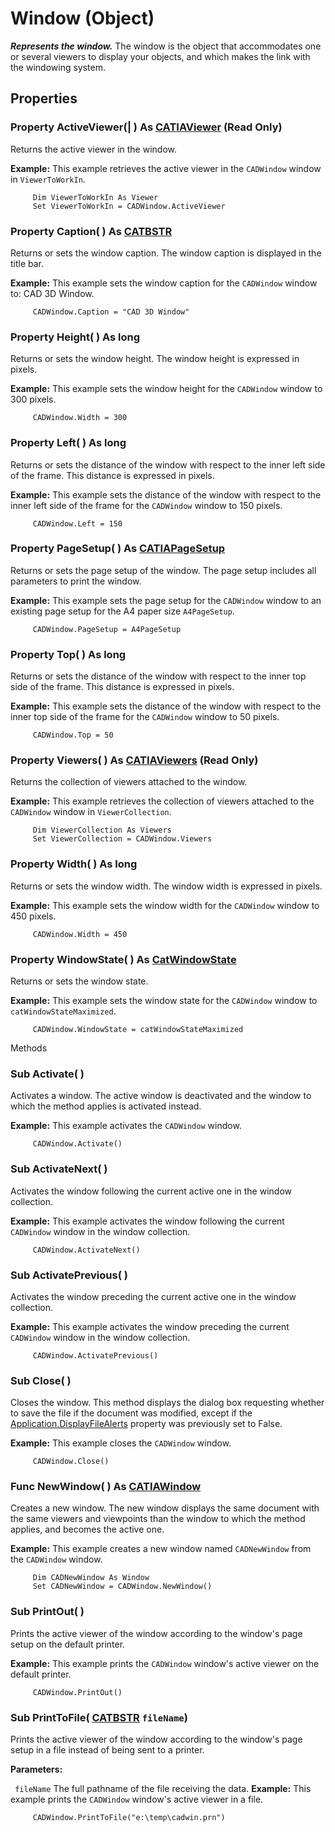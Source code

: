 # Window (Object)

**_Represents the window._**
The window is the object that accommodates one or several viewers to display your objects, and which makes the link with the windowing system.

## Properties

### Property **ActiveViewer**(| ) As [CATIAViewer](../InfInterfaces/interface_Viewer_8284.md) (Read Only)

   Returns the active viewer in the window.

**Example:**      This example retrieves the active viewer in the `CADWindow` window in `ViewerToWorkIn`.

```VBScript
     Dim ViewerToWorkIn As Viewer
     Set ViewerToWorkIn = CADWindow.ActiveViewer

```

### Property **Caption**( ) As [CATBSTR](../System/typedef_CATBSTR_8129.md)

   Returns or sets the window caption. The window caption is displayed in the title bar.

**Example:**      This example sets the window caption for the `CADWindow` window to: CAD 3D Window.

```VBScript
     CADWindow.Caption = "CAD 3D Window"

```

### Property **Height**( ) As long

   Returns or sets the window height. The window height is expressed in pixels.

**Example:**      This example sets the window height for the `CADWindow` window to 300 pixels.

```VBScript
     CADWindow.Width = 300

```

### Property **Left**( ) As long

   Returns or sets the distance of the window with respect to the inner left side of the frame. This distance is expressed in pixels.

**Example:**      This example sets the distance of the window with respect to the inner left side of the frame for the `CADWindow` window to 150 pixels.

```VBScript
     CADWindow.Left = 150

```

### Property **PageSetup**( ) As [CATIAPageSetup](../InfInterfaces/interface_PageSetup_17718.md)

   Returns or sets the page setup of the window. The page setup includes all parameters to print the window.

**Example:**      This example sets the page setup for the `CADWindow` window to an existing page setup for the A4 paper size `A4PageSetup`.

```VBScript
     CADWindow.PageSetup = A4PageSetup

```

### Property **Top**( ) As long

   Returns or sets the distance of the window with respect to the inner top side of the frame. This distance is expressed in pixels.

**Example:**      This example sets the distance of the window with respect to the inner top side of the frame for the `CADWindow` window to 50 pixels.

```VBScript
     CADWindow.Top = 50

```

### Property **Viewers**( ) As [CATIAViewers](../InfInterfaces/interface_Viewers_11325.md) (Read Only)

   Returns the collection of viewers attached to the window.

**Example:**      This example retrieves the collection of viewers attached to the `CADWindow` window in `ViewerCollection`.

```VBScript
     Dim ViewerCollection As Viewers
     Set ViewerCollection = CADWindow.Viewers

```

### Property **Width**( ) As long

   Returns or sets the window width. The window width is expressed in pixels.

**Example:**      This example sets the window width for the `CADWindow` window to 450 pixels.

```VBScript
     CADWindow.Width = 450

```

### Property **WindowState**( ) As [CatWindowState](../InfInterfaces/enum_CatWindowState_41936.md)

   Returns or sets the window state.

**Example:**      This example sets the window state for the `CADWindow` window to `catWindowStateMaximized`.

```VBScript
     CADWindow.WindowState = catWindowStateMaximized

```

Methods

### Sub **Activate**( )

   Activates a window. The active window is deactivated and the window to which the method applies is activated instead.

**Example:**      This example activates the `CADWindow` window.

```VBScript
     CADWindow.Activate()

```

### Sub **ActivateNext**( )

   Activates the window following the current active one in the window collection.

**Example:**      This example activates the window following the current `CADWindow` window in the window collection.

```VBScript
     CADWindow.ActivateNext()

```

### Sub **ActivatePrevious**( )

   Activates the window preceding the current active one in the window collection.

**Example:**      This example activates the window preceding the current `CADWindow` window in the window collection.

```VBScript
     CADWindow.ActivatePrevious()

```

### Sub **Close**( )

   Closes the window. This method displays the dialog box requesting whether to save the file if the document was modified, except if the [Application.DisplayFileAlerts](../InfInterfaces/interface_Application_26636.htm#DisplayFileAlerts) property was previously set to False.

**Example:**      This example closes the `CADWindow` window.

```VBScript
     CADWindow.Close()

```

### Func **NewWindow**( ) As [CATIAWindow](../InfInterfaces/interface_Window_8384.md)

   Creates a new window. The new window displays the same document with the same viewers and viewpoints than the window to which the method applies, and becomes the active one.

**Example:**      This example creates a new window named `CADNewWindow` from the `CADWindow` window.

```VBScript
     Dim CADNewWindow As Window
     Set CADNewWindow = CADWindow.NewWindow()

```

### Sub **PrintOut**( )

   Prints the active viewer of the window according to the window's page setup on the default printer.

**Example:**      This example prints the `CADWindow` window's active viewer on the default printer.

```VBScript
     CADWindow.PrintOut()

```

### Sub **PrintToFile**( [CATBSTR](../System/typedef_CATBSTR_8129.md)  `fileName`)

   Prints the active viewer of the window according to the window's page setup in a file instead of being sent to a printer.

**Parameters:**

` fileName`      The full pathname of the file receiving the data.  **Example:**      This example prints the `CADWindow` window's active viewer in a file.

```VBScript
     CADWindow.PrintToFile("e:\temp\cadwin.prn")

```